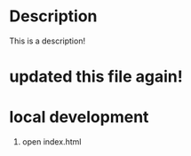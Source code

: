 # Description

This is a description!

# updated this file again!

# local development

1. open index.html